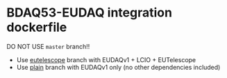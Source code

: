 # BDAQ53-EUDAQ integration dockerfile

DO NOT USE ```master``` branch!!

* Use [eutelescope](https://github.com/duartej/dockerfiles-bdaq53/tree/eutelescope) branch with EUDAQv1 + LCIO + EUTelescope
* Use [plain](https://github.com/duartej/dockerfiles-bdaq53/tree/plain) branch with EUDAQv1 only (no other dependencies included)




